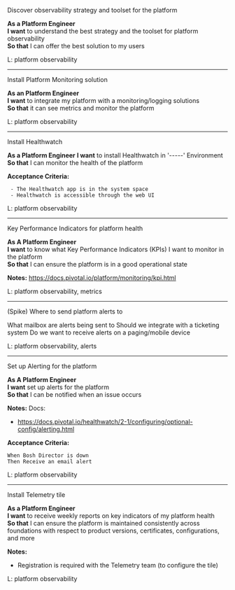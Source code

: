 Discover observability strategy and toolset for the platform

**As a Platform Engineer**  
**I want** to understand the best strategy and the toolset for platform observability  
**So that** I can offer the best solution to my users

L: platform observability

---

Install Platform Monitoring solution

**As an Platform Engineer**  
**I want** to integrate my platform with a monitoring/logging solutions   
**So that** it can see metrics and monitor the platform  

L: platform observability

---

Install Healthwatch 

**As a Platform Engineer**
**I want** to install Healthwatch in '-----' Environment
**So that** I can monitor the health of the platform

**Acceptance Criteria:**
```gherkin
 - The Healthwatch app is in the system space
 - Healthwatch is accessible through the web UI
```

L: platform observability

---

Key Performance Indicators for platform health

**As A Platform Engineer**  
**I want** to know what Key Performance Indicators (KPIs) I want to monitor in the platform  
**So that** I can ensure the platform is in a good operational state


**Notes:**
https://docs.pivotal.io/platform/monitoring/kpi.html

L: platform observability, metrics

---

(Spike) Where to send platform alerts to

What mailbox are alerts being sent to
Should we integrate with a ticketing system
Do we want to receive alerts on a paging/mobile device

L: platform observability, alerts

---

Set up Alerting for the platform

**As A Platform Engineer**  
**I want** set up alerts for the platform  
**So that** I can be notified when an issue occurs 

**Notes:**
Docs: 
- https://docs.pivotal.io/healthwatch/2-1/configuring/optional-config/alerting.html


**Acceptance Criteria:**
```gherkin
When Bosh Director is down
Then Receive an email alert
```

L: platform observability

---

Install Telemetry tile

**As a Platform Engineer**    
**I want** to receive weekly reports on key indicators of my platform health  
**So that** I can ensure the platform is maintained consistently across foundations with respect to product versions, certificates, configurations, and more  

**Notes:**
- Registration is required with the Telemetry team (to configure the tile)

L: platform observability
